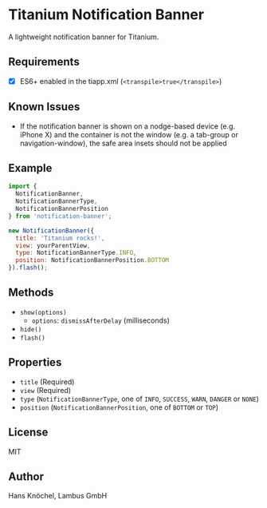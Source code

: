 # Titanium Notification Banner

A lightweight notification banner for Titanium.

## Requirements

- [x] ES6+ enabled in the tiapp.xml (`<transpile>true</transpile>`)

## Known Issues

- If the notification banner is shown on a nodge-based device (e.g. iPhone X) and the container is not the window (e.g. a tab-group or navigation-window), the safe area insets should not be applied

## Example

```js
import { 
  NotificationBanner, 
  NotificationBannerType, 
  NotificationBannerPosition 
} from 'notification-banner';

new NotificationBanner({
  title: 'Titanium rocks!',
  view: yourParentView,
  type: NotificationBannerType.INFO,
  position: NotificationBannerPosition.BOTTOM
}).flash();
```

## Methods

- `show(options)`
  - `options`: `dismissAfterDelay` (milliseconds)
- `hide()`
- `flash()`

## Properties

- `title` (Required)
- `view` (Required)
- `type` (`NotificationBannerType`, one of `INFO`, `SUCCESS`, `WARN`, `DANGER` or `NONE`)
- `position` (`NotificationBannerPosition`, one of `BOTTOM` or `TOP`)

## License 

MIT

## Author

Hans Knöchel, Lambus GmbH
